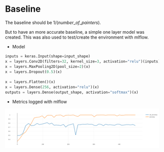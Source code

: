 # Baseline
The baseline should be $1/(number\_of\_painters)$.

But to have an more accurate baseline, a simple one layer model was created. This was also used to test/create the environment with mlflow.
- Model

```python
inputs = keras.Input(shape=input_shape)
x = layers.Conv2D(filters=32, kernel_size=3, activation="relu")(inputs)
x = layers.MaxPooling2D(pool_size=2)(x)
x = layers.Dropout(0.5)(x)

x = layers.Flatten()(x)
x = layers.Dense(256, activation="relu")(x)
outputs = layers.Dense(output_shape, activation="softmax")(x)
```
- Metrics logged with mlflow


![train_val_accuracy_baseline](attachments/baseline_train_val_accuracy.png)